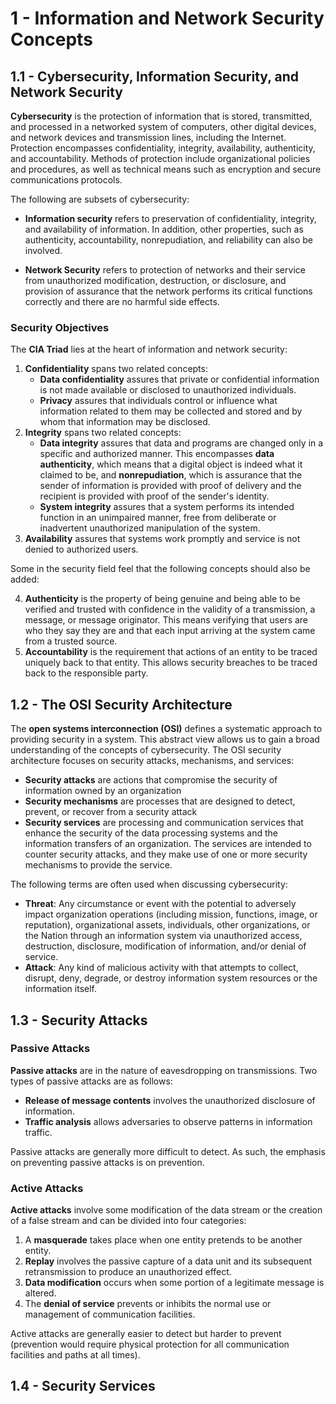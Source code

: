# 1 - Information and Network Security Concepts

## 1.1 - Cybersecurity, Information Security, and Network Security

**Cybersecurity** is the protection of information that is stored, transmitted, and processed in a networked system of computers, other digital devices, and network devices and transmission lines, including the Internet. Protection encompasses confidentiality, integrity, availability, authenticity, and accountability. Methods of protection include organizational policies and procedures, as well as technical means such as encryption and secure communications protocols.

The following are subsets of cybersecurity:

- **Information security** refers to preservation of confidentiality, integrity, and availability of information. In addition, other properties, such as authenticity, accountability, nonrepudiation, and reliability can also be involved.

- **Network Security** refers to protection of networks and their service from unauthorized modification, destruction, or disclosure, and provision of assurance that the network performs its critical functions correctly and there are no harmful side effects.

### Security Objectives

The **CIA Triad** lies at the heart of information and network security:

1. **Confidentiality** spans two related concepts:
    - **Data confidentiality** assures that private or confidential information is not made available or disclosed to unauthorized individuals.
    - **Privacy** assures that individuals control or influence what information related to them may be collected and stored and by whom that information may be disclosed.
2. **Integrity** spans two related concepts:
    - **Data integrity** assures that data and programs are changed only in a specific and authorized manner. This encompasses **data authenticity**, which means that a digital object is indeed what it claimed to be, and **nonrepudiation**, which is assurance that the sender of information is provided with proof of delivery and the recipient is provided with proof of the sender's identity.
    - **System integrity** assures that a system performs its intended function in an unimpaired manner, free from deliberate or inadvertent unauthorized manipulation of the system.
3. **Availability** assures that systems work promptly and service is not denied to authorized users.

Some in the security field feel that the following concepts should also be added:

4. **Authenticity** is the property of being genuine and being able to be verified and trusted with confidence in the validity of a transmission, a message, or message originator. This means verifying that users are who they say they are and that each input arriving at the system came from a trusted source.
5. **Accountability** is the requirement that actions of an entity to be traced uniquely back to that entity. This allows security breaches to be traced back to the responsible party.

## 1.2 - The OSI Security Architecture

The **open systems interconnection (OSI)** defines a systematic approach to providing security in a system. This abstract view allows us to gain a broad understanding of the concepts of cybersecurity. The OSI security architecture focuses on security attacks, mechanisms, and services:

- **Security attacks** are actions that compromise the security of information owned by an organization
- **Security mechanisms** are processes that are designed to detect, prevent, or recover from a security attack
- **Security services** are processing and communication services that enhance the security of the data processing systems and the information transfers of an organization. The services are intended to counter security attacks, and they make use of one or more security mechanisms to provide the service.

The following terms are often used when discussing cybersecurity:

- **Threat**: Any circumstance or event with the potential to adversely impact organization operations (including mission, functions, image, or reputation), organizational assets, individuals, other organizations, or the Nation through an information system via unauthorized access, destruction, disclosure, modification of information, and/or denial of service.
- **Attack**: Any kind of malicious activity with that attempts to collect, disrupt, deny, degrade, or destroy information system resources or the information itself.

## 1.3 - Security Attacks

### Passive Attacks

**Passive attacks** are in the nature of eavesdropping on transmissions. Two types of passive attacks are as follows:

- **Release of message contents** involves the unauthorized disclosure of information.
- **Traffic analysis** allows adversaries to observe patterns in information traffic.

Passive attacks are generally more difficult to detect. As such, the emphasis on preventing passive attacks is on prevention.

### Active Attacks

**Active attacks** involve some modification of the data stream or the creation of a false stream and can be divided into four categories:

1. A **masquerade** takes place when one entity pretends to be another entity.
2. **Replay** involves the passive capture of a data unit and its subsequent retransmission to produce an unauthorized effect.
3. **Data modification** occurs when some portion of a legitimate message is altered.
4. The **denial of service** prevents or inhibits the normal use or management of communication facilities.

Active attacks are generally easier to detect but harder to prevent (prevention would require physical protection for all communication facilities and paths at all times).

## 1.4 - Security Services
